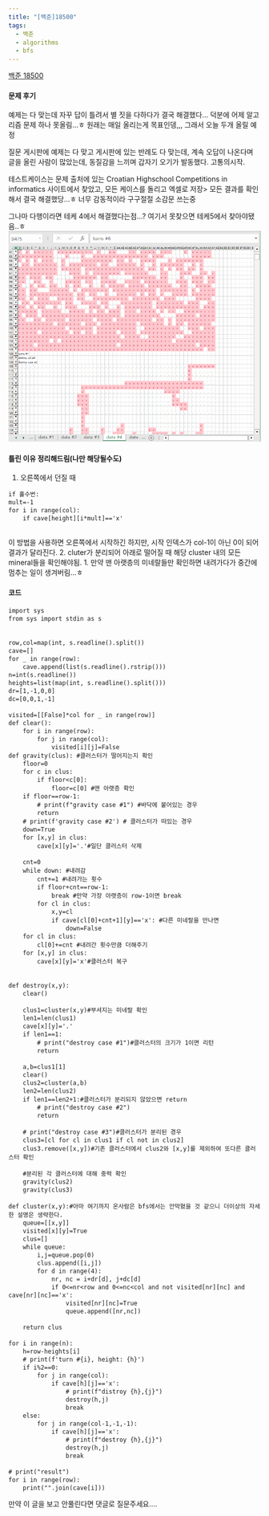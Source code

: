 ```yaml
---
title: "[백준]18500"
tags:
  - 백준
  - algorithms
  - bfs
---
```

[백준 18500](https://www.acmicpc.net/problem/18500)

#### 문제 후기
예제는 다 맞는데 자꾸 답이 틀려서 별 짓을 다하다가 결국 해결했다... 
덕분에 어제 알고리즘 문제 하나 못올림...ㅎ 원래는 매일 올리는게 목표인뎅,,, 그래서 오늘 두개 올릴 예정

질문 게시판에 예제는 다 맞고 게시판에 있는 반례도 다 맞는데, 계속 오답이 나온다며  글을 올린 사람이 많았는데, 동질감을 느끼며 갑자기 오기가 발동했다. 고통의시작.

테스트케이스는 문제 출처에 있는 
Croatian Highschool Competitions in informatics 
사이트에서 찾았고, 모든 케이스를 돌리고 엑셀로 저장> 모든 결과를 확인해서 결국 해결했당...ㅎ
너무 감동적이라 구구절절 소감문 쓰는중

그나마 다행이라면 테케 4에서 해결했다는점...?
여기서 못찾으면 테케5에서 찾아야됐음..ㅎ
![](../images/18500.png)

#### 틀린 이유 정리해드림(나만 해당될수도)
1. 오른쪽에서 던질 때 

```
if 홀수번:
mult=-1
for i in range(col):
	if cave[height][i*mult]=='x'
	
```

이 방법을 사용하면 오른쪽에서 시작하긴 하지만, 시작 인덱스가 col-1이 아닌 0이 되어 결과가 달라진다.
2. cluter가 분리되어 아래로 떨어질 때 해당 cluster 내의 모든 mineral들을 확인해야됨.
	1. 만약 맨 아랫층의 미네랄들만 확인하면 내려가다가 중간에 멈추는 일이 생겨버림...ㅎ

#### 코드
```
import sys
from sys import stdin as s


row,col=map(int, s.readline().split())
cave=[]
for _ in range(row):
    cave.append(list(s.readline().rstrip()))
n=int(s.readline())
heights=list(map(int, s.readline().split()))
dr=[1,-1,0,0]
dc=[0,0,1,-1]
    
visited=[[False]*col for _ in range(row)]
def clear():
    for i in range(row):
        for j in range(col):
            visited[i][j]=False
def gravity(clus): #클러스터가 떨어지는지 확인
    floor=0
    for c in clus:
        if floor<c[0]:
            floor=c[0] #맨 아랫층 확인
    if floor==row-1:
        # print(f"gravity case #1") #바닥에 붙어있는 경우
        return
    # print(f'gravity case #2') # 클러스터가 떠있는 경우
    down=True
    for [x,y] in clus:
        cave[x][y]='.'#일단 클러스터 삭제
    
    cnt=0
    while down: #내려감
        cnt+=1 #내려가는 횟수
        if floor+cnt==row-1:
            break #만약 가장 아랫층이 row-1이면 break
        for cl in clus:
            x,y=cl
            if cave[cl[0]+cnt+1][y]=='x': #다른 미네랄을 만나면
                down=False
    for cl in clus:
        cl[0]+=cnt #내려간 횟수만큼 더해주기
    for [x,y] in clus:
        cave[x][y]='x'#클러스터 복구


def destroy(x,y):
    clear()

    clus1=cluster(x,y)#부셔지는 미네랄 확인
    len1=len(clus1)
    cave[x][y]='.'
    if len1==1:
        # print("destroy case #1")#클러스터의 크기가 1이면 리턴
        return

    a,b=clus1[1]
    clear()
    clus2=cluster(a,b)
    len2=len(clus2)
    if len1==len2+1:#클러스터가 분리되지 않았으면 return
        # print("destroy case #2")
        return
    
    # print("destroy case #3")#클러스터가 분리된 경우
    clus3=[cl for cl in clus1 if cl not in clus2]
    clus3.remove([x,y])#기존 클러스터에서 clus2와 [x,y]를 제외하여 또다른 클러스터 확인

	#분리된 각 클러스터에 대해 중력 확인
    gravity(clus2)
    gravity(clus3)

def cluster(x,y):#아마 여기까지 온사람은 bfs에서는 안막혔을 것 같으니 더이상의 자세한 설명은 생략한다.
    queue=[[x,y]]
    visited[x][y]=True
    clus=[]
    while queue:
        i,j=queue.pop(0)    
        clus.append([i,j])
        for d in range(4):
            nr, nc = i+dr[d], j+dc[d]
            if 0<=nr<row and 0<=nc<col and not visited[nr][nc] and cave[nr][nc]=='x':
                visited[nr][nc]=True
                queue.append([nr,nc])
                    
    return clus

for i in range(n):
    h=row-heights[i]
    # print(f'turn #{i}, height: {h}')
    if i%2==0:
        for j in range(col):
            if cave[h][j]=='x':
                # print(f"distroy {h},{j}")
                destroy(h,j)
                break
    else:
        for j in range(col-1,-1,-1):
            if cave[h][j]=='x':
                # print(f"destroy {h},{j}")
                destroy(h,j)
                break

# print("result")
for i in range(row):
    print("".join(cave[i]))
```


만약 이 글을 보고 안풀린다면 댓글로 질문주세요....